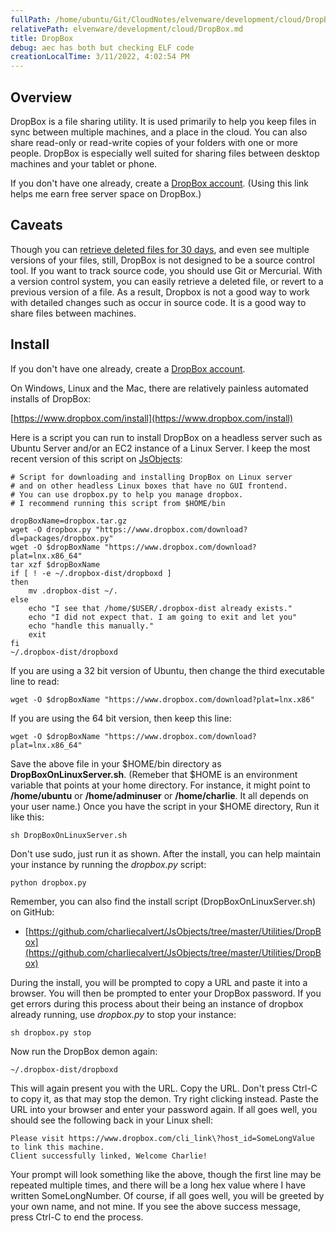 ```yaml
---
fullPath: /home/ubuntu/Git/CloudNotes/elvenware/development/cloud/DropBox.md
relativePath: elvenware/development/cloud/DropBox.md
title: DropBox
debug: aec has both but checking ELF code
creationLocalTime: 3/11/2022, 4:02:54 PM
---
```


<!-- toc -->
<!-- tocstop -->

## Overview

DropBox is a file sharing utility. It is used primarily to help you keep files in sync between multiple machines, and a place in the cloud. You can also share read-only or read-write copies of your folders with one or more people. DropBox is especially well suited for sharing files between desktop machines and your tablet or phone.

If you don't have one already, create a [DropBox account](https://db.tt/6ZfOwOQg). (Using this link helps me earn free server space on DropBox.)

## Caveats

Though you can [retrieve deleted files for 30 days](https://www.dropbox.com/help/11/en), and even see multiple versions of your files, still, DropBox is not designed to be a source control tool. If you want to track source code, you should use Git or Mercurial. With a version control system, you can easily retrieve a deleted file, or revert to a previous version of a file. As a result, Dropbox is not a good way to work with detailed changes such as occur in source code. It is a good way to share files between machines.

## Install

If you don't have one already, create a [DropBox account](https://db.tt/6ZfOwOQg).

On Windows, Linux and the Mac, there are relatively painless automated
installs of DropBox:

[https://www.dropbox.com/install](https://www.dropbox.com/install)

Here is a script you can run to install DropBox on a headless server such as Ubuntu Server and/or an EC2 instance of a Linux Server. I keep the most recent version of this script on [JsObjects][jsdrop]:

[jsdrop]: https://github.com/charliecalvert/JsObjects/tree/master/Utilities/DropBox

    # Script for downloading and installing DropBox on Linux server
    # and on other headless Linux boxes that have no GUI frontend.
    # You can use dropbox.py to help you manage dropbox.
    # I recommend running this script from $HOME/bin

    dropBoxName=dropbox.tar.gz
    wget -O dropbox.py "https://www.dropbox.com/download?dl=packages/dropbox.py"
    wget -O $dropBoxName "https://www.dropbox.com/download?plat=lnx.x86_64"
    tar xzf $dropBoxName
    if [ ! -e ~/.dropbox-dist/dropboxd ]
    then
        mv .dropbox-dist ~/.
    else
        echo "I see that /home/$USER/.dropbox-dist already exists."
        echo "I did not expect that. I am going to exit and let you"
        echo "handle this manually."
        exit
    fi
    ~/.dropbox-dist/dropboxd

If you are using a 32 bit version of Ubuntu, then change the third executable line to read:

    wget -O $dropBoxName "https://www.dropbox.com/download?plat=lnx.x86"

If you are using the 64 bit version, then keep this line:

    wget -O $dropBoxName "https://www.dropbox.com/download?plat=lnx.x86_64"

Save the above file in your \$HOME/bin directory as **DropBoxOnLinuxServer.sh**. (Remeber that $HOME is an environment variable that points at your home directory. For instance, it might point to **/home/ubuntu** or **/home/adminuser** or **/home/charlie**. It all depends on your user name.) Once you have the script in
your \$HOME directory, Run it like this:

    sh DropBoxOnLinuxServer.sh

Don't use sudo, just run it as shown. After the install, you can help maintain your instance by running the *dropbox.py* script:

	python dropbox.py

Remember, you can also find the install script (DropBoxOnLinuxServer.sh) on GitHub:

- [https://github.com/charliecalvert/JsObjects/tree/master/Utilities/DropBox](https://github.com/charliecalvert/JsObjects/tree/master/Utilities/DropBox)

During the install, you will be prompted to copy a URL and paste it into a browser. You will then be prompted to enter your DropBox password. If you get errors during this process about their being an instance of
dropbox already running, use *dropbox.py* to stop your instance:

	sh dropbox.py stop

Now run the DropBox demon again:

	~/.dropbox-dist/dropboxd

This will again present you with the URL. Copy the URL. Don't press Ctrl-C to copy it, as that may stop the demon. Try right clicking instead. Paste the URL into your browser and enter your password again. If all goes well, you should see the following back in your Linux shell:

    Please visit https://www.dropbox.com/cli_link\?host_id=SomeLongValue to link this machine.
    Client successfully linked, Welcome Charlie!

Your prompt will look something like the above, though the first line may be repeated multiple times, and there will be a long hex value where I have written SomeLongNumber. Of course, if all goes well, you will be
greeted by your own name, and not mine. If you see the above success message, press Ctrl-C to end the process.
